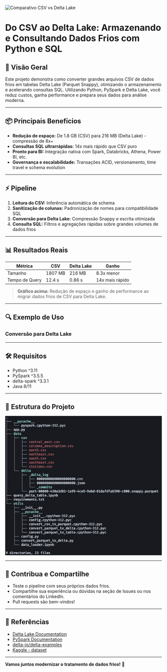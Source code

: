 ![Comparativo CSV vs Delta Lake](comparativo_delta_linkedin.png)


# Do CSV ao Delta Lake: Armazenando e Consultando Dados Frios com Python e SQL

## 🚀 Visão Geral

Este projeto demonstra como converter grandes arquivos CSV de dados frios em tabelas Delta Lake (Parquet Snappy), otimizando o armazenamento e acelerando consultas SQL. Utilizando Python, PySpark e Delta Lake, você reduz custos, ganha performance e prepara seus dados para análise moderna.

---

## 📦 Principais Benefícios

- **Redução de espaço:** De 1.8 GB (CSV) para 216 MB (Delta Lake) - compressão de 8x+
- **Consultas SQL ultrarrápidas:** 14x mais rápido que CSV puro
- **Pronto para BI:** Integração nativa com Spark, Databricks, Athena, Power BI, etc.
- **Governança e escalabilidade:** Transações ACID, versionamento, time travel e schema evolution

---

## ⚡ Pipeline

1. **Leitura do CSV:** Inferência automática de schema
2. **Sanitização de colunas:** Padronização de nomes para compatibilidade SQL
3. **Conversão para Delta Lake:** Compressão Snappy e escrita otimizada
4. **Consulta SQL:** Filtros e agregações rápidas sobre grandes volumes de dados frios

---

## 📊 Resultados Reais

| Métrica         | CSV        | Delta Lake | Ganho      |
|-----------------|------------|------------|------------|
| Tamanho         | 1807 MB    | 216 MB     | 8.3x menor |
| Tempo de Query  | 12.4 s     | 0.86 s     | 14x mais rápido |

> **Gráfico acima:** Redução de espaço e ganho de performance ao migrar dados frios de CSV para Delta Lake.

---

## 🔍 Exemplo de Uso

### Conversão para Delta Lake

---

## 🛠️ Requisitos

- Python ^3.11
- PySpark ^3.5.5
- delta-spark ^3.3.1
- Java 8/11

---

## 📂 Estrutura do Projeto

![Comparativo CSV vs Delta Lake](/img/img_1.png)

---

## 🤝 Contribua e Compartilhe

- Teste o pipeline com seus próprios dados frios.
- Compartilhe sua experiência ou dúvidas na seção de Issues ou nos comentários do LinkedIn.
- Pull requests são bem-vindos!

---

## 📎 Referências

- [Delta Lake Documentation](https://docs.delta.io/latest/index.html)
- [PySpark Documentation](https://spark.apache.org/docs/latest/api/python/)
- [delta-io/delta-examples](https://github.com/delta-io/delta-examples)
- [Kaggle - dataset](https://www.kaggle.com/datasets/PROPPG-PPG/hourly-weather-surface-brazil-southeast-region)

---

**Vamos juntos modernizar o tratamento de dados frios!** 🚀
